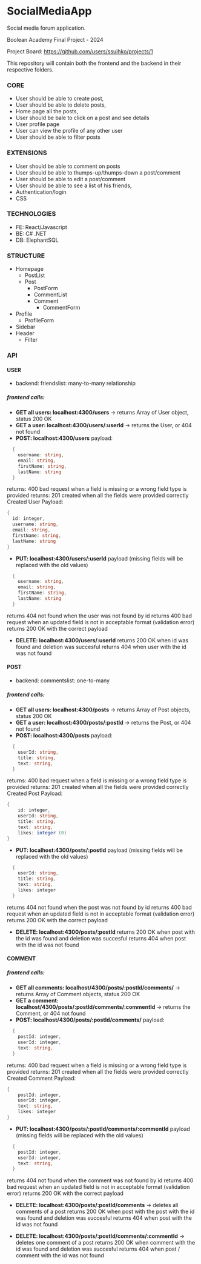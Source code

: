 # SocialMediaApp

Social media forum application.

Boolean Academy Final Project - 2024

Project Board: https://github.com/users/ssuihko/projects/1

This repository will contain both the frontend and the backend in their respective folders.

### CORE

- User should be able to create post,
- User should be able to delete posts,
- Home page all the posts,
- User should be bale to click on a post and see details
- User profile page
- User can view the profile of any other user
- User should be able to filter posts

### EXTENSIONS

- User should be able to comment on posts
- User should be able to thumps-up/thumps-down a post/comment
- User should be able to edit a post/comment
- User should be able to see a list of his friends,
- Authentication/login
- CSS

### TECHNOLOGIES

- FE: React/Javascript
- BE: C# .NET
- DB: ElephantSQL

### STRUCTURE

- Homepage
  - PostList
  - Post
    - PostForm
    - CommentList
    - Comment
      - CommentForm
- Profile
  - ProfileForm
- Sidebar
- Header
  - Filter

### API

#### USER

- backend: friendslist: many-to-many relationship

##### frontend calls:

- **GET all users: localhost:4300/users** &rarr; returns Array of User object, status 200 OK
- **GET a user: localhost:4300/users/:userId** &rarr; returns the User, or 404 not found
- **POST: localhost:4300/users**
  payload:

```C#
  {
    username: string,
    email: string,
    firstName: string,
    lastName: string
  }
```

returns: 400 bad request when a field is missing or a wrong field type is provided
returns: 201 created when all the fields were provided correctly
Created User Payload:

```C#
{
  id: integer,
  username: string,
  email: string,
  firstName: string,
  lastName: string
}
```

- **PUT: localhost:4300/users/:userId**
  payload (missing fields will be replaced with the old values)

```C#
  {
    username: string,
    email: string,
    firstName: string,
    lastName: string
  }
```

returns 404 not found when the user was not found by id
returns 400 bad request when an updated field is not in acceptable format (validation error)
returns 200 OK with the correct payload

- **DELETE: localhost:4300/users/:userId**
  returns 200 OK when id was found and deletion was succesful
  returns 404 when user with the id was not found

#### POST

- backend: commentslist: one-to-many

##### frontend calls:

- **GET all users: localhost:4300/posts** &rarr; returns Array of Post objects, status 200 OK
- **GET a user: localhost:4300/posts/:postId** &rarr; returns the Post, or 404 not found
- **POST: localhost:4300/posts**
  payload:

```C#
  {
    userId: string,
    title: string,
    text: string,
  }
```

returns: 400 bad request when a field is missing or a wrong field type is provided
returns: 201 created when all the fields were provided correctly
Created Post Payload:

```C#
{
    id: integer,
    userId: string,
    title: string,
    text: string,
    likes: integer (0)
}
```

- **PUT: localhost:4300/posts/:postId**
  payload (missing fields will be replaced with the old values)

```C#
  {
    userId: string,
    title: string,
    text: string,
    likes: integer
  }
```

returns 404 not found when the post was not found by id
returns 400 bad request when an updated field is not in acceptable format (validation error)
returns 200 OK with the correct payload

- **DELETE: localhost:4300/posts/:postId**
  returns 200 OK when post with the id was found and deletion was succesful
  returns 404 when post with the id was not found

#### COMMENT

##### frontend calls:

- **GET all comments: localhost/4300/posts/:postId/comments/** &rarr; returns Array of Comment objects, status 200 OK
- **GET a comment: localhost/4300/posts/:postId/comments/:commentId** &rarr; returns the Comment, or 404 not found
- **POST: localhost/4300/posts/:postId/comments/**
  payload:

```C#
  {
    postId: integer,
    userId: integer,
    text: string,
  }
```

returns: 400 bad request when a field is missing or a wrong field type is provided
returns: 201 created when all the fields were provided correctly
Created Comment Payload:

```C#
{
    postId: integer,
    userId: integer,
    text: string,
    likes: integer
}
```

- **PUT: localhost:4300/posts/:postId/comments/:commentId**
  payload (missing fields will be replaced with the old values)

```C#
  {
    postId: integer,
    userId: integer,
    text: string,
  }
```

returns 404 not found when the comment was not found by id
returns 400 bad request when an updated field is not in acceptable format (validation error)
returns 200 OK with the correct payload

- **DELETE: localhost:4300/posts/:postId/comments** &rarr; deletes all comments of a post
  returns 200 OK when post with the post with the id was found and deletion was succesful
  returns 404 when post with the id was not found

- **DELETE: localhost:4300/posts/:postId/comments/:commentId** &rarr; deletes one comment of a post
  returns 200 OK when comment with the id was found and deletion was succesful
  returns 404 when post / comment with the id was not found
